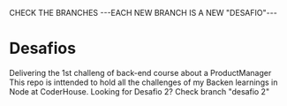 CHECK THE BRANCHES
---EACH NEW BRANCH IS A NEW "DESAFIO"---

# Desafios
Delivering the 1st challeng of back-end course about a ProductManager
This repo is inttended to hold all the challenges of my Backen learnings in Node at CoderHouse.
Looking for Desafio 2? Check branch "desafio 2"
